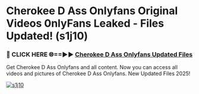 # Cherokee D Ass Onlyfans Original Videos 0nlyFans Leaked - Files Updated! (s1j10)

<h3>🔴 CLICK HERE 🌐==►► <a href="https://tinyurl.com/ehrbuxhb" rel="nofollow">Cherokee D Ass Onlyfans Updated Files</a></h3>

Get Cherokee D Ass Onlyfans and all content. Now you can access all videos and pictures of Cherokee D Ass Onlyfans. New Updated Files 2025!

[![s1j10](https://i.imgur.com/lVYEuWS.gif)](https://tinyurl.com/ehrbuxhb)
